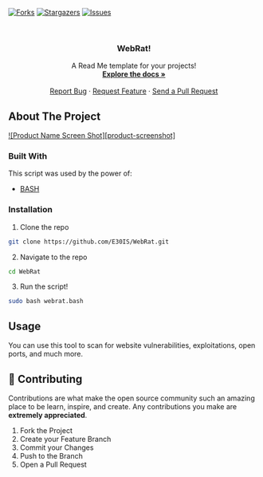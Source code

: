 [![Forks][forks-shield]][forks-url]
[![Stargazers][stars-shield]][stars-url]
[![Issues][issues-shield]][issues-url]


<br />
<p align="center">
  <h3 align="center">WebRat!</h3>

  <p align="center">
    A Read Me template for your projects!
    <br />
    <a href="https://github.com/E30IS/WebRat/"><strong>Explore the docs »</strong></a>
    <br />
    <br />
    <a href="https://github.com/E30IS/WebRat/issues">Report Bug</a>
    ·
    <a href="https://github.com/E30IS/WebRat">Request Feature</a>
    ·
    <a href="https://github.com/E30IS/WebRat/pulls">Send a Pull Request</a>
  </p>
</p>



<!-- ABOUT THE PROJECT -->
## About The Project

[![Product Name Screen Shot][product-screenshot]](https://github.com/E30IS/WebRat)


### Built With
This script was used by the power of:
* [BASH](https://www.gnu.org/software/bash/)


### Installation

1. Clone the repo
```sh
git clone https://github.com/E30IS/WebRat.git
```
2. Navigate to the repo
```sh
cd WebRat
```
3. Run the script!
```sh
sudo bash webrat.bash
```



<!-- USAGE EXAMPLES -->
## Usage

You can use this tool to scan for website vulnerabilities, exploitations, open ports, and much more.  



<!-- CONTRIBUTING -->
## 🤝 Contributing

Contributions are what make the open source community such an amazing place to be learn, inspire, and create. Any contributions you make are **extremely appreciated**.

1. Fork the Project
2. Create your Feature Branch 
3. Commit your Changes 
4. Push to the Branch 
5. Open a Pull Request


<!-- MARKDOWN LINKS & IMAGES -->
<!-- https://www.markdownguide.org/basic-syntax/#reference-style-links -->
[forks-shield]: https://img.shields.io/github/forks/E30IS/WebRat?style=for-the-badge
[forks-url]: https://github.com/E30IS/WebRat/network/members
[stars-shield]: https://img.shields.io/github/stars/E30IS/WebRat?style=for-the-badge
[stars-url]: https://github.com/E30IS/WebRat/stargazers
[issues-shield]: https://img.shields.io/github/issues/E30IS/WebRat?style=for-the-badge
[issues-url]: https://github.com/E30IS/WebRat/issues

